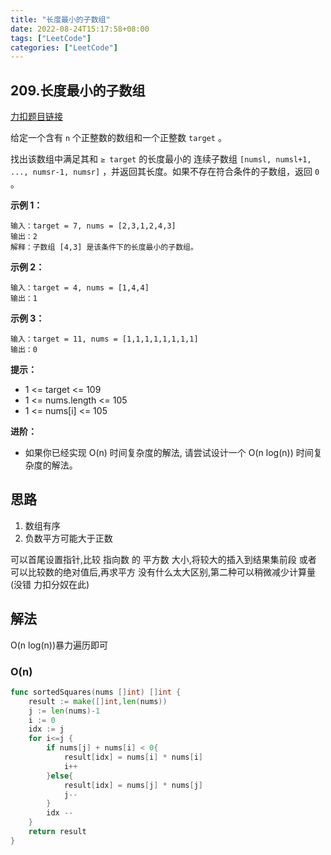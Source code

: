 ```yaml
---
title: "长度最小的子数组"
date: 2022-08-24T15:17:58+08:00
tags: ["LeetCode"]
categories: ["LeetCode"]
---
```


## 209.长度最小的子数组

[力扣题目链接](https://leetcode.cn/problems/minimum-size-subarray-sum/)


给定一个含有 `n` 个正整数的数组和一个正整数 `target` 。

找出该数组中满足其和 `≥ target` 的长度最小的 连续子数组 `[numsl, numsl+1, ..., numsr-1, numsr]` ，并返回其长度。如果不存在符合条件的子数组，返回 `0` 。
 

**示例 1：**

    输入：target = 7, nums = [2,3,1,2,4,3]
    输出：2
    解释：子数组 [4,3] 是该条件下的长度最小的子数组。


**示例 2：**

    输入：target = 4, nums = [1,4,4]
    输出：1


**示例 3：**

    输入：target = 11, nums = [1,1,1,1,1,1,1,1]
    输出：0


**提示：**

* 1 <= target <= 109
* 1 <= nums.length <= 105
* 1 <= nums[i] <= 105


**进阶：**

* 如果你已经实现 O(n) 时间复杂度的解法, 请尝试设计一个 O(n log(n)) 时间复杂度的解法。



## 思路

1. 数组有序
2. 负数平方可能大于正数

可以首尾设置指针,比较 指向数 的 平方数 大小,将较大的插入到结果集前段
或者 可以比较数的绝对值后,再求平方
没有什么太大区别,第二种可以稍微减少计算量(没错 力扣分奴在此)

## 解法

O(n log(n))暴力遍历即可

### O(n)

```go
func sortedSquares(nums []int) []int {
    result := make([]int,len(nums))
    j := len(nums)-1
    i := 0
    idx := j
    for i<=j {
        if nums[j] + nums[i] < 0{
            result[idx] = nums[i] * nums[i]
            i++
        }else{
            result[idx] = nums[j] * nums[j]
            j--
        }
        idx --
    }
    return result
}
```